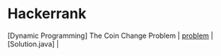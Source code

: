 # Hackerrank

[Dynamic Programming]
The Coin Change Problem | [problem](https://www.hackerrank.com/challenges/coin-change/problem) | [Solution.java] |

